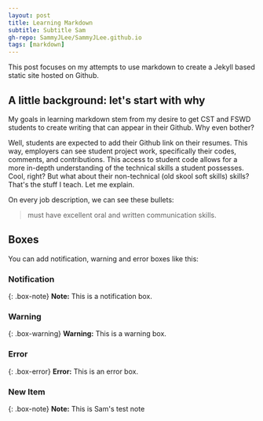 ```yaml
---
layout: post
title: Learning Markdown
subtitle: Subtitle Sam
gh-repo: SammyJLee/SammyJLee.github.io
tags: [markdown]
---
```


This post focuses on my attempts to use markdown to create a Jekyll based static site hosted on Github.

## A little background: let's start with why

My goals in learning markdown stem from my desire to get CST and FSWD students to create writing that can appear in their Github. Why even bother? 

Well, students are expected to add their Github link on their resumes. This way, employers can see student project work, specifically their codes, comments, and contributions. This access to student code allows for a more in-depth understanding of the technical skills a student possesses. Cool, right? But what about their non-technical (old skool soft skills) skills? That's the stuff I teach. Let me explain. 

On every job description, we can see these bullets:
> must have excellent oral and written communication skills. 


## Boxes
You can add notification, warning and error boxes like this:

### Notification

{: .box-note}
**Note:** This is a notification box.

### Warning

{: .box-warning}
**Warning:** This is a warning box.

### Error

{: .box-error}
**Error:** This is an error box.


### New Item

{: .box-note}
**Note:** This is Sam's test note


